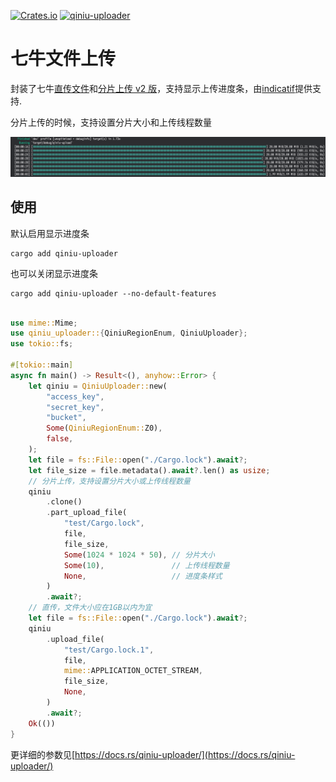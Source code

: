 [![Crates.io](https://img.shields.io/crates/v/qiniu-uploader?style=flat-square)](https://crates.io/crates/qiniu-uploader)
[![qiniu-uploader](https://github.com/bujnlc8/qiniu-uploader/actions/workflows/qiniu-uploader.yml/badge.svg)](https://github.com/bujnlc8/qiniu-uploader/actions/workflows/qiniu-uploader.yml)

# 七牛文件上传

封装了七牛[直传文件](https://developer.qiniu.com/kodo/1312/upload)和[分片上传 v2 版](https://developer.qiniu.com/kodo/6364/multipartupload-interface)，支持显示上传进度条，由[indicatif](https://crates.io/crates/indicatif)提供支持.

分片上传的时候，支持设置分片大小和上传线程数量

![](./snapshot.png)

## 使用

默认启用显示进度条

```
cargo add qiniu-uploader
```

也可以关闭显示进度条

```
cargo add qiniu-uploader --no-default-features
```

```rust

use mime::Mime;
use qiniu_uploader::{QiniuRegionEnum, QiniuUploader};
use tokio::fs;

#[tokio::main]
async fn main() -> Result<(), anyhow::Error> {
    let qiniu = QiniuUploader::new(
        "access_key",
        "secret_key",
        "bucket",
        Some(QiniuRegionEnum::Z0),
        false,
    );
    let file = fs::File::open("./Cargo.lock").await?;
    let file_size = file.metadata().await?.len() as usize;
    // 分片上传，支持设置分片大小或上传线程数量
    qiniu
        .clone()
        .part_upload_file(
            "test/Cargo.lock",
            file,
            file_size,
            Some(1024 * 1024 * 50), // 分片大小
            Some(10),               // 上传线程数量
            None,                   // 进度条样式
        )
        .await?;
    // 直传，文件大小应在1GB以内为宜
    let file = fs::File::open("./Cargo.lock").await?;
    qiniu
        .upload_file(
            "test/Cargo.lock.1",
            file,
            mime::APPLICATION_OCTET_STREAM,
            file_size,
            None,
        )
        .await?;
    Ok(())
}
```

更详细的参数见[https://docs.rs/qiniu-uploader/](https://docs.rs/qiniu-uploader/)
